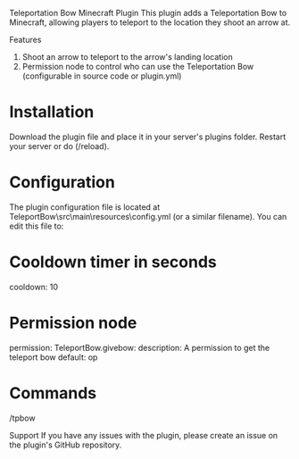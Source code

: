 Teleportation Bow Minecraft Plugin
This plugin adds a Teleportation Bow to Minecraft, allowing players to teleport to the location they shoot an arrow at.

Features
1) Shoot an arrow to teleport to the arrow's landing location
2) Permission node to control who can use the Teleportation Bow (configurable in source code or plugin.yml)

# Installation
Download the plugin file and place it in your server's plugins folder.
Restart your server or do (/reload).

# Configuration
The plugin configuration file is located at TeleportBow\src\main\resources\config.yml (or a similar filename). You can edit this file to:

# Cooldown timer in seconds
cooldown: 10

# Permission node
permission: 
  TeleportBow.givebow:
    description: A permission to get the teleport bow
    default: op

# Commands
  /tpbow

Support
If you have any issues with the plugin, please create an issue on the plugin's GitHub repository.
